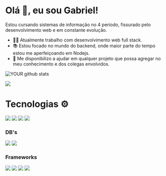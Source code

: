 # Olá 👋, eu sou Gabriel!

Estou cursando sistemas de informação no 4 período, fissurado pelo desenvolvimento web e em constante evolução.
- 👨‍💻 Atualmente trabalho com desenvolvimento web full stack. 
- 📚 Estou focado no mundo do backend, onde maior parte do tempo estou me aperfeiçoando em Nodejs.
- 🤝 Me disponibilizo a ajudar em qualquer projeto que possa agregar no meu conhecimento e dos colegas envolvidos.

![YOUR github stats](https://github-readme-stats.vercel.app/api?username=developer-gabrielti)

[<img src = "https://img.shields.io/badge/instagram-%23E4405F.svg?&style=for-the-badge&logo=instagram&logoColor=white">](https://www.instagram.com/gabriel_mateuss/)

# Tecnologias ⚙️
<img src="https://img.shields.io/badge/HTML5-E34F26?style=for-the-badge&logo=html5&logoColor=white"> <img src="https://img.shields.io/badge/CSS-239120?&style=for-the-badge&logo=css3&logoColor=white"> <img src="https://img.shields.io/badge/JavaScript-F7DF1E?style=for-the-badge&logo=javascript&logoColor=black"> <img src="https://img.shields.io/badge/PHP-777BB4?style=for-the-badge&logo=php&logoColor=white"> 

### DB's
<img src="https://img.shields.io/badge/PostgreSQL-316192?style=for-the-badge&logo=postgresql&logoColor=white"> <img src="https://img.shields.io/badge/MariaDB-003545?style=for-the-badge&logo=mariadb&logoColor=white">

### Frameworks
<img src="https://img.shields.io/badge/Node.js-43853D?style=for-the-badge&logo=node-dot-js&logoColor=white"> <img src="https://img.shields.io/badge/Express.js-000000?style=for-the-badge&logo=express&logoColor=white"> <img src="https://img.shields.io/badge/Vue.js-35495E?style=for-the-badge&logo=vue-dot-js&logoColor=4FC08D"> <img src="https://img.shields.io/badge/Bootstrap-563D7C?style=for-the-badge&logo=bootstrap&logoColor=white">
